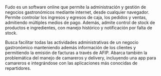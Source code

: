 Fudo es un software online que permite la administración y gestión de negocios gastronómicos mediante internet, desde cualquier navegador. Permite controlar los ingresos y egresos de caja, los pedidos y ventas, admitiendo múltiples medios de pago. Además, admite control de stock de productos e ingredientes, con manejo histórico y notificación por falta de stock.

Busca facilitar todas las actividades administrativas de un negocio gastronómico manteniendo además información de los clientes y permitiendo la emisión de facturas a través de AFIP. Abarca también la problemática del manejo de camareros y delivery, incluyendo una app para camareros e integrándose con las aplicaciones más conocidas de repartidores.